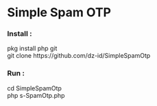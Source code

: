 <div>
<h1>Simple Spam OTP</h1>
<div>
</div>
<h3>Install :</h3>
pkg install php git<br>
git clone https://github.com/dz-id/SimpleSpamOtp
<h3>Run :</h3>
cd SimpleSpamOtp<br>
php s-SpamOtp.php
</div>



